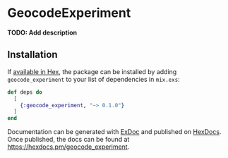 # GeocodeExperiment

**TODO: Add description**

## Installation

If [available in Hex](https://hex.pm/docs/publish), the package can be installed
by adding `geocode_experiment` to your list of dependencies in `mix.exs`:

```elixir
def deps do
  [
    {:geocode_experiment, "~> 0.1.0"}
  ]
end
```

Documentation can be generated with [ExDoc](https://github.com/elixir-lang/ex_doc)
and published on [HexDocs](https://hexdocs.pm). Once published, the docs can
be found at <https://hexdocs.pm/geocode_experiment>.

